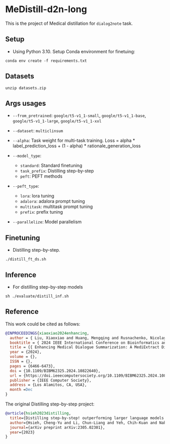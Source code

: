 # MeDistill-d2n-long

This is the project of Medical distillation for `dialog2note` task.

## Setup
- Using Python 3.10. Setup Conda environment for finetuing:
```
conda env create -f requirements.txt
```

## Datasets
```
unzip datasets.zip
``` 

## Args usages
- `--from_pretrained`: `google/t5-v1_1-small`, `google/t5-v1_1-base`, `google/t5-v1_1-large`, `google/t5-v1_1-xxl`
- `--dataset`: `multiclinsum`

- `--alpha`: Task weight for multi-task training. Loss = alpha * label_prediction_loss + (1 - alpha) * rationale_generation_loss
- `--model_type`:
  - `standard`: Standard finetuning 
  - `task_prefix`: Distilling step-by-step
  - `peft`: PEFT methods
- `--peft_type`: 
    - `lora`: lora tuning 
    - `adalora`: adalora prompt tuning 
    - `multitask`: multitask prompt tuning  
    - `prefix`: prefix tuning 
- `--parallelize`: Model parallelism


## Finetuning

- Distilling step-by-step. 
```
./distill_ft_ds.sh
```


## Inference

- For distilling step-by-step models
```
sh ./evaluate/distill_inf.sh
```

## Reference

This work could be cited as follows:
```bibtex
@INPROCEEDINGS{xiaoxiao2024enhancing,
  author = { Liu, Xiaoxiao and Huang, Mengqing and Rusnachenko, Nicolay and Ive, Julia and Chang, Jian and Zhang, Jian Jun },
  booktitle = { 2024 IEEE International Conference on Bioinformatics and Biomedicine (BIBM) },
  title = {{ Enhancing Medical Dialogue Summarization: A MediExtract Distillation Framework }},
  year = {2024},
  volume = {},
  ISSN = {},
  pages = {6466-6473},
  doi = {10.1109/BIBM62325.2024.10822640},
  url = {https://doi.ieeecomputersociety.org/10.1109/BIBM62325.2024.10822640},
  publisher = {IEEE Computer Society},
  address = {Los Alamitos, CA, USA},
  month =Dec
}
```

The original Distilling step-by-step project:
```bibtex
@article{hsieh2023distilling,
  title={Distilling step-by-step! outperforming larger language models with less training data and smaller model sizes},
  author={Hsieh, Cheng-Yu and Li, Chun-Liang and Yeh, Chih-Kuan and Nakhost, Hootan and Fujii, Yasuhisa and Ratner, Alexander and Krishna, Ranjay and Lee, Chen-Yu and Pfister, Tomas},
  journal={arXiv preprint arXiv:2305.02301},
  year={2023}
}
```